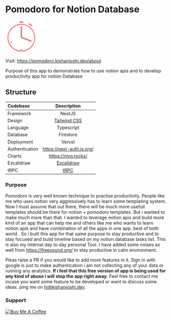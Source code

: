 # Pomodoro for Notion Database 
<img height=100 src="https://raw.githubusercontent.com/Robokishan/Pomodoro-notion/master/public/icon-192x192.png"/>


Visit: https://pomodoro.kishanjoshi.dev/about

Purpose of this app to demonstrate how to use notion apis and to develop productivity app for notion Database


## Structure

| Codebase              |      Description          |
| :-------------------- | :-----------------------: |
| Framework  | NextJS |
| Design  | [Tailwind CSS](https://tailwindcss.com/) |
| Language | Typescript |
| Database | Firestore |
| Deployment | Vercel |
| Authentication | https://next-auth.js.org/ |
| Charts | https://nivo.rocks/ |
| Excalidraw | [Excalidraw](https://www.npmjs.com/package/@excalidraw/excalidraw) |
| tRPC | [tRPC](https://trpc.io/)|


###  Purpose

Pomodoro is very well known technique to practise productivity. People like me who uses notion very aggressively has to learn some templating system. Now I must assume that out there, there will be much more usefull templates should be there for notion + pomodoro templates. 
But i wanted to make much more than that. I wanted to leverage notion apis and build more kind of an app that can help me and others like me who wants to learn notion apis and have combination of all the apps in one app. best of both world . So i built this app for that same purpose to stay productive and to stay focused and build timeline based on my notion database tasks list. This is also my internal day to day personal Tool. I have added some noises as well from https://freesound.org/ to stay productive in calm environment. 

Pleas raise a PR if you would like to add more features in it. Sign in with google is just to make authentication i am not collecting any of your data or running any analytics. **If i feel that this free version of app is being used for any kind of abuse i will stop the app right away.**  Feel free to contact me incase you want some feature to be developed or want to discuss some ideas. ping me on hi@kishanjoshi.dev.

### Support
<a href="https://www.buymeacoffee.com/robokishan" target="_blank"><img src="https://www.buymeacoffee.com/assets/img/custom_images/orange_img.png" alt="Buy Me A Coffee" style="height: 41px !important;width: 174px !important;box-shadow: 0px 3px 2px 0px rgba(190, 190, 190, 0.5) !important;-webkit-box-shadow: 0px 3px 2px 0px rgba(190, 190, 190, 0.5) !important;" ></a>



